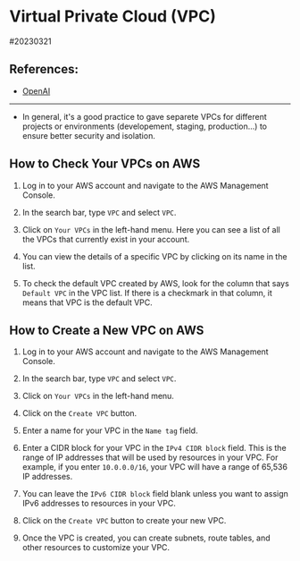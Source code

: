 # Virtual Private Cloud (VPC)

#20230321

## References: 

- [OpenAI](http://chat.openai.com)

---

- In general, it's a good practice to gave separete VPCs for different projects
  or environments (developement, staging, production...) to ensure better
  security and isolation. 

## How to Check Your VPCs on AWS 

1. Log in to your AWS account and navigate to the AWS Management Console.

2. In the search bar, type `VPC` and select `VPC`.

3. Click on `Your VPCs` in the left-hand menu. Here you can see a list of all
   the VPCs that currently exist in your account.

4. You can view the details of a specific VPC by clicking on its name in the
   list.

5. To check the default VPC created by AWS, look for the column that says
   `Default VPC` in the VPC list. If there is a checkmark in that column, it
   means that VPC is the default VPC.

## How to Create a New VPC on AWS 

1. Log in to your AWS account and navigate to the AWS Management Console.

2. In the search bar, type `VPC` and select `VPC`.

3. Click on `Your VPCs` in the left-hand menu.

4. Click on the `Create VPC` button.

5. Enter a name for your VPC in the `Name tag` field.

6. Enter a CIDR block for your VPC in the `IPv4 CIDR block` field. This is the
   range of IP addresses that will be used by resources in your VPC. For
   example, if you enter `10.0.0.0/16`, your VPC will have a range of 65,536 IP
   addresses.

7. You can leave the `IPv6 CIDR block` field blank unless you want to assign
   IPv6 addresses to resources in your VPC.

8. Click on the `Create VPC` button to create your new VPC.

9. Once the VPC is created, you can create subnets, route tables, and other
   resources to customize your VPC.
